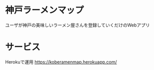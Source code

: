 # 神戸ラーメンマップ  
ユーザが神戸の美味しいラーメン屋さんを登録していくだけのWebアプリ  

# サービス  
Herokuで運用
<https://koberamenmap.herokuapp.com/>
